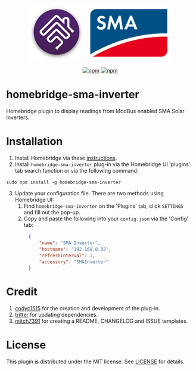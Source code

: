 <p align="center">
<img src="https://raw.githubusercontent.com/homebridge/branding/master/logos/homebridge-color-round-stylized.png" width="150">
<img src="Screenshots/SMA_Logo.svg.png" width="230">
</p>

<span align="center">
  
[![npm](https://badgen.net/npm/v/homebridge-sma-inverter/latest?icon=npm&label)](https://www.npmjs.com/package/homebridge-sma-inverter)
[![npm](https://badgen.net/npm/dt/homebridge-sma-inverter?label=downloads)](https://www.npmjs.com/package/homebridge-sma-inverter)
  
</span>

# homebridge-sma-inverter
Homebridge plugin to display readings from ModBus enabled SMA Solar Inverters.

# Installation
1. Install Homebridge via these [instructions](https://github.com/homebridge/homebridge/wiki/Install-Homebridge-on-Raspbian).
2. Install `homebridge-sma-inverter` plug-in via the Homebridge UI 'plugins' tab search function or via the following command:
```shell
sudo npm install -g homebridge-sma-inverter
```
3. Update your configuration file. There are two methods using Homebridge UI:
   1. Find `homebridge-sma-inverter` on the 'Plugins' tab, click `SETTINGS` and fill out the pop-up.
   2. Copy and paste the following into your `config.json` via the 'Config' tab:
   ```json
        {
            "name": "SMA Inverter",
            "hostname": "192.168.0.32",
            "refreshInterval": 1,
            "accessory": "SMAInverter"
        }
   ```

# Credit
1. [codyc1515](https://github.com/codyc1515) for the creation and development of the plug-in.
2. [tritter](https://github.com/tritter) for updating dependencies.
3. [mitch7391](https://github.com/mitch7391) for creating a README, CHANGELOG and ISSUE templates.

# License
This plugin is distributed under the MIT license. See [LICENSE](https://github.com/codyc1515/homebridge-sma-inverter/blob/master/LICENSE) for details.
